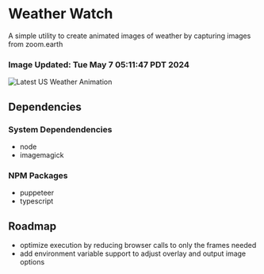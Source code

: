 # Weather Watch

A simple utility to create animated images of weather by capturing images from zoom.earth

### Image Updated: Tue May  7 05:11:47 PDT 2024

![Latest US Weather Animation](animations/2024-05-07.webp)

## Dependencies
### System Dependendencies
* node
* imagemagick
### NPM Packages
* puppeteer
* typescript

## Roadmap
* optimize execution by reducing browser calls to only the frames needed
* add environment variable support to adjust overlay and output image options
